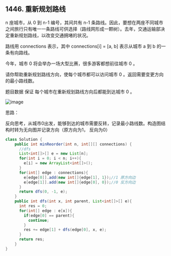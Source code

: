 ## 1446. 重新规划路线
n 座城市，从 0 到 n-1 编号，其间共有 n-1 条路线。因此，要想在两座不同城市之间旅行只有唯一一条路线可供选择（路线网形成一颗树）。去年，交通运输部决定重新规划路线，以改变交通拥堵的状况。

路线用 connections 表示，其中 connections[i] = [a, b] 表示从城市 a 到 b 的一条有向路线。

今年，城市 0 将会举办一场大型比赛，很多游客都想前往城市 0 。

请你帮助重新规划路线方向，使每个城市都可以访问城市 0 。返回需要变更方向的最小路线数。

题目数据 保证 每个城市在重新规划路线方向后都能到达城市 0 。

![image](https://github.com/Ray3260/LeetCodeNote/assets/41173822/348db812-3516-422c-b80a-e198d130d050)

思路：

反向思考，从城市0出发，能够到达的城市需要反转，记录最小路线数。构造图结构时转为无向图并记录方向（原方向为1， 反向为0）

```java
class Solution {
    public int minReorder(int n, int[][] connections) {
      //dfs
      List<int[]>[] e = new List[n];
      for(int i = 0; i < n; i++){
        e[i] = new ArrayList<int[]>();
      }
      for(int[] edge : connections){
        e[edge[0]].add(new int[]{edge[1], 1});//1 原方向边
        e[edge[1]].add(new int[]{edge[0], 0});//0 反方向边
      }
      return dfs(0, -1, e);
    }
    public int dfs(int x, int parent, List<int[]>[] e){
      int res = 0;
      for(int[] edge : e[x]){
        if(edge[0] == parent){
          continue;
        }
        res += edge[1] + dfs(edge[0], x, e);
      }
      return res;
    }
}
```

